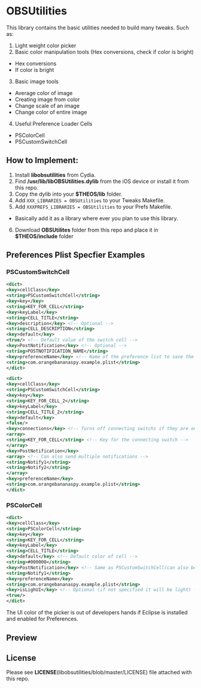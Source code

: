 OBSUtilities
=========
This library contains the basic utilities needed to build many tweaks. Such as:
1. Light weight color picker
2. Basic color manipulation tools (Hex conversions, check if color is bright)
  * Hex conversions
  * If color is bright
3. Basic image tools
  * Average color of image
  * Creating image from color
  * Change scale of an image
  * Change color of entire image
4. Useful Preference Loader Cells
  * PSColorCell
  * PSCustomSwitchCell
  
How to Implement:
----------------------
1. Install __libobsutilities__ from Cydia.
2. Find __/usr/lib/libOBSUtilities.dylib__ from the iOS device or install it from this repo.
3. Copy the dylib into your __$THEOS/lib__ folder.
4. Add `XXX_LIBRARIES = OBSUtilities` to your Tweaks Makefile.
5. Add  `XXXPREFS_LIBRARIES = OBSUtilities` to your Prefs Makefile.
  * Basically add it as a library where ever you plan to use this library.
6. Download __OBSUtilites__ folder from this repo and place it in __$THEOS/include__ folder

Preferences Plist Specfier Examples
------------------------------------------
### PSCustomSwitchCell
```xml
<dict>
<key>cellClass</key>
<string>PSCustomSwitchCell</string>
<key>key</key>
<string>KEY_FOR_CELL</string>
<key>keyLabel</key>
<string>CELL_TITLE</string>
<key>description</key> <!-- Optional -->
<string>CELL_DESCRIPTION</string>
<key>default</key>
<true/> <!-- Default value of the switch cell -->
<key>PostNotification</key> <!-- Optional -->
<string>POSTNOTIFICATION_NAME</string>
<key>preferenceName</key> <!-- Name of the preference list to save the setting -->
<string>com.orangebananaspy.example.plist</string>
</dict>

<dict>
<key>cellClass</key>
<string>PSCustomSwitchCell</string>
<key>key</key>
<string>KEY_FOR_CELL_2</string>
<key>keyLabel</key>
<string>CELL_TITLE_2</string>
<key>default</key>
<false/>
<key>connections</key> <!-- Turns off connecting switchs if they are on -->
<array>
<string>KEY_FOR_CELL</string> <!-- Key for the connecting switch -->
</array>
<key>PostNotification</key>
<array> <!-- Can also send multiple notifications -->
<string>Notify1</string>
<string>Notify2</string>
</array>
<key>preferenceName</key>
<string>com.orangebananaspy.example.plist</string>
</dict>
```
### PSColorCell
```xml
<dict>
<key>cellClass</key>
<string>PSColorCell</string>
<key>key</key>
<string>KEY_FOR_CELL</string>
<key>keyLabel</key>
<string>CELL_TITLE</string>
<key>default</key> <!-- Default color of cell -->
<string>#000000</string>
<key>PostNotification</key> <!-- Same as PSCustomSwitchCell(can also be an array) -->
<string>Notify1</string>
<key>preferenceName</key>
<string>com.orangebananaspy.example.plist</string>
<key>isLighUI</key> <!-- Optional (if not specified it will be light) -->
<true/>
</dict>
```
The UI color of the picker is out of developers hands if Eclipse is installed and enabled for Preferences.

Preview
-------

License
----------
Please see __LICENSE__(libobsutilities/blob/master/LICENSE) file attached with this repo.
